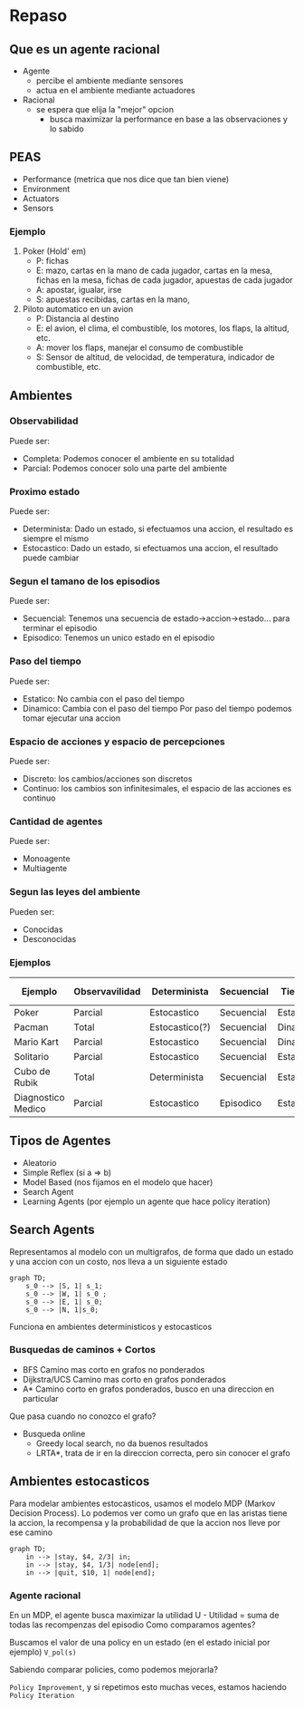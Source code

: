 # Repaso

## Que es un agente racional
- Agente
	- percibe el ambiente mediante sensores
	- actua en el ambiente mediante actuadores
- Racional
	- se espera que elija la "mejor" opcion
		- busca maximizar la performance en base a las observaciones y lo sabido

## PEAS
- Performance (metrica que nos dice que tan bien viene)
- Environment
- Actuators
- Sensors

### Ejemplo
1) Poker (Hold' em)
	- P: fichas
	- E: mazo, cartas en la mano de cada jugador, cartas en la mesa, fichas en la mesa, fichas de cada jugador, apuestas de cada jugador
	- A: apostar, igualar, irse
	- S: apuestas recibidas, cartas en la mano, 
2) Piloto automatico en un avion
	- P: Distancia al destino
	- E: el avion, el clima, el combustible, los motores, los flaps, la altitud, etc.
	- A: mover los flaps, manejar el consumo de combustible
	- S: Sensor de altitud, de velocidad, de temperatura, indicador de combustible, etc.

## Ambientes
### Observabilidad
Puede ser:
- Completa: Podemos conocer el ambiente en su totalidad
- Parcial: Podemos conocer solo una parte del ambiente
### Proximo estado
Puede ser:
- Determinista: Dado un estado, si efectuamos una accion, el resultado es siempre el mismo
- Estocastico: Dado un estado, si efectuamos una accion, el resultado puede cambiar
### Segun el tamano de los episodios
Puede ser:
- Secuencial: Tenemos una secuencia de estado->accion->estado... para terminar el episodio
- Episodico: Tenemos un unico estado en el episodio
### Paso del tiempo
Puede ser:
- Estatico: No cambia con el paso del tiempo
- Dinamico: Cambia con el paso del tiempo
Por paso del tiempo podemos tomar ejecutar una accion
### Espacio de acciones y espacio de percepciones
Puede ser:
- Discreto: los cambios/acciones son discretos
- Continuo: los cambios son infinitesimales, el espacio de las acciones es continuo
### Cantidad de agentes
Puede ser:
- Monoagente
- Multiagente
### Segun las leyes del ambiente
Pueden ser:
- Conocidas
- Desconocidas
### Ejemplos
| Ejemplo | Observavilidad | Determinista | Secuencial | Tiempo | Espacio | Cant Agentes | Leyes    |
|---------|----------------|--------------|------------|--------|---------|--------------|---------|
| Poker   | Parcial | Estocastico | Secuencial | Estatico | Discreto | Multiagente | Conocidas|
|Pacman | Total | Estocastico(?) | Secuencial | Dinamico | Discreto | Multiagente | Conocidas |
| Mario Kart | Parcial | Estocastico | Secuencial | Dinamico |  Continuo | Multiagente | Conocidas | 
| Solitario | Parcial | Estocastico | Secuencial | Estatico | Discreto | Monoagente | Conocidas |
| Cubo de Rubik | Total | Determinista | Secuencial | Estatico | Discreto | Monoagente | Conocidas |
| Diagnostico Medico | Parcial | Estocastico | Episodico | Estatico | Continuo | Monoagente | Desconocidas|

## Tipos de Agentes
- Aleatorio
- Simple Reflex (si a => b)
- Model Based (nos fijamos en el modelo que hacer)
- Search Agent
- Learning Agents (por ejemplo un agente que hace policy iteration)

## Search Agents
Representamos al modelo con un multigrafos, de forma que dado un estado y una accion con un costo, nos lleva a un siguiente estado
```mermaid
graph TD;
	s_0 --> |S, 1| s_1;
	s_0 --> |W, 1| s_0 ;
	s_0 --> |E, 1| s_0;
	s_0 --> |N, 1|s_0;
```
Funciona en ambientes deterministicos y estocasticos

### Busquedas de caminos + Cortos

- BFS
Camino mas corto en grafos no ponderados
-  Dijkstra/UCS
Camino mas corto en grafos ponderados
-  A*
Camino corto en grafos ponderados, busco en una direccion en particular

Que pasa cuando no conozco el grafo?
- Busqueda online
	- Greedy local search, no da buenos resultados
	- LRTA*, trata de ir en la direccion correcta, pero sin conocer el grafo

## Ambientes estocasticos
Para modelar ambientes estocasticos, usamos el modelo MDP (Markov Decision Process). Lo podemos ver como un grafo que en las aristas tiene la accion, la recompensa y la probabilidad de que la accion nos lleve por ese camino
```mermaid
graph TD;
	in --> |stay, $4, 2/3| in;
	in --> |stay, $4, 1/3| node[end];
	in --> |quit, $10, 1| node[end];
```


### Agente racional
En un MDP, el agente busca maximizar la utilidad U
	- Utilidad = suma de todas las recompenzas del episodio
Como comparamos agentes?

Buscamos el valor de una policy en un estado (en el estado inicial por ejemplo) `V_pol(s)`

Sabiendo comparar policies, como podemos mejorarla?

`Policy Improvement`, y si repetimos esto muchas veces, estamos haciendo `Policy Iteration`
